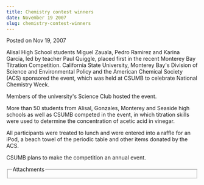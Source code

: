 ```yaml
---
title: Chemistry contest winners
date: November 19 2007
slug: chemistry-contest-winners
---
```


 
<span class="date">Posted on Nov 19, 2007 </span>
<p>
  Alisal High School students Miguel Zauala, Pedro Ramirez and Karina Garcia,
  led by teacher Paul Quiggle, placed first in the recent Monterey Bay Titration
  Competition. California State University, Monterey Bay&apos;s Division of
  Science and Environmental Policy and the American Chemical Society (ACS)
  sponsored the event, which was held at CSUMB to celebrate National Chemistry
  Week.
</p>
<p>Members of the university&apos;s Science Club hosted the event.</p>
<p>
  More than 50 students from Alisal, Gonzales, Monterey and Seaside high schools
  as well as CSUMB competed in the event, in which titration skills were used to
  determine the concentration of acetic acid in vinegar.
</p>
<p>
  All participants were treated to lunch and were entered into a raffle for an
  iPod, a beach towel of the periodic table and other items donated by the ACS.
</p>
<p>CSUMB plans to make the competition an annual event.<br /></p>
<fieldset class="fieldgroup group-attachments">
  <legend>Attachments</legend>
  <div class="field field-type-emvideo field-field-attach-video">
    <div class="field-items">
      <div class="field-item odd">
        <div class="emvideo emvideo-video emvideo-" />
      </div>
    </div>
  </div>
</fieldset>
 
